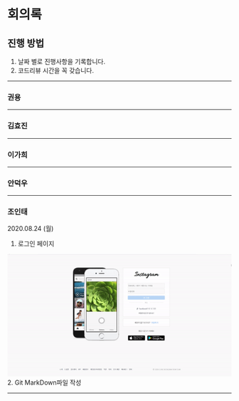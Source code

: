 # 회의록

## 진행 방법

1. 날짜 별로 진행사항을 기록합니다.
2. 코드리뷰 시간을 꼭 갖습니다.

<hr>

### 권용

---
### 김효진

---
### 이가희

---
### 안덕우

---
### 조인태


2020.08.24 (월)
1. 로그인 페이지
  <img src="./images/loginPage.gif" width="600px;">
2. Git MarkDown파일 작성

---